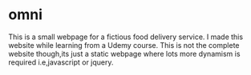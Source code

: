 # omni
This is a small webpage for a fictious food delivery service.
I made this website while learning from a Udemy course.
This is not the complete website though,its just a static webpage where lots more dynamism is required i.e,javascript or jquery.
